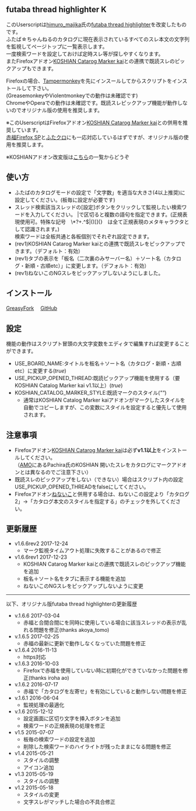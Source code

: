 ## futaba thread highlighter K
このUserscriptは[himuro\_majika](https://github.com/himuro-majika)氏の[futaba thread highlighter](https://github.com/himuro-majika/futaba_thread_highlighter)を改変したものです。  
ふたば☆ちゃんねるのカタログに現在表示されているすべてのスレ本文の文字列を監視してページトップに一覧表示します。  
一度検索ワードを設定しておけば定時スレ等が探しやすくなります。  
またFirefoxアドオン[KOSHIAN Catarog Marker kai](https://github.com/akoya-tomo/koshian_catalog_marker_kai)との連携で既読スレのピックアップもできます。

Firefoxの場合、[Tampermonkey](https://addons.mozilla.org/ja/firefox/addon/tampermonkey/)を先にインスールしてからスクリプトをインストールして下さい。  
(GreasemonkeyやViolentmonkeyでの動作は未確認です)  
ChromeやOperaでの動作は未確認です。既読スレピックアップ機能が動作しないのでオリジナル版の使用を推奨します。  

※このUserscriptはFirefoxアドオン[KOSHIAN Catarog Marker kai](https://github.com/akoya-tomo/koshian_catalog_marker_kai)との併用を推奨しています。  
[赤福Firefox SP](http://toshiakisp.github.io/akahuku-firefox-sp/)と[ふたクロ](http://futakuro.com/)にも一応対応しているはずですが、オリジナル版の使用を推奨します。

※KOSHIANアドオン改変版は[こちら](https://github.com/akoya-tomo/futaba_auto_reloader_K/wiki)の一覧からどうぞ

## 使い方
* ふたばのカタログモードの設定で「文字数」を適当な大きさ(4以上推奨)に設定してください。(板毎に設定が必要です)
* スレッド検索該当スレッドの[設定]ボタンをクリックして監視したい検索ワードを入力してください。
|で区切ると複数の語句を指定できます。(正規表現使用可。特殊な記号　\\*?+.^$|()[]{}　は全て正規表現のメタキャラクタとして認識されます。)  
検索ワードは全板共通と各板個別でそれぞれ設定できます。  
* (rev1)KOSHIAN Catarog Marker kaiとの連携で既読スレをピックアップできます。（デフォルト：有効）
* (rev1)タブの表示を「板名（二次裏のみサーバー名）＋ソート名（カタログ・新順・古順etc）」に変更します。（デフォルト：有効）
* (rev1)ねないこのNGスレをピックアップしないようにしました。

## インストール
[GreasyFork](https://greasyfork.org/ja/scripts/36639-futaba-thread-highlighter-k)　
[GitHub](https://github.com/akoya-tomo/futaba_thread_highlighter_K/raw/master/futaba_thread_highlighter.user.js)


## 設定
機能の動作はスクリプト冒頭の大文字変数をエディタで編集すれば変更することができます。  

* USE\_BOARD\_NAME:タイトルを板名＋ソート名（カタログ・新順・古順etc）に変更する\(*true*\)  
* USE\_PICKUP\_OPENED\_THREAD:既読ピックアップ機能を使用する（要KOSHIAN Catalog Marker kai v1.1以上）\(*true*\)  
* KOSHIAN\_CATALOG\_MARKER\_STYLE:既読マークのスタイル\(*""*\)  
  - 通常はKOSHIAN Catalog Marker kaiアドオンがマークしたスタイルを自動でコピーしますが、この変数にスタイルを設定すると優先して使用されます。

## 注意事項
* Firefoxアドオン[KOSHIAN Catarog Marker kai](https://github.com/akoya-tomo/koshian_catalog_marker_kai)は必ず**v1.1以上**をインストールしてください。  
（[AMO](https://addons.mozilla.org/ja/firefox/)にあるPachira氏のKOSHIAN 開いたスレをカタログにマークアドオンとは異なるのでご注意下さい）
* 既読スレのピックアップをしない（できない）場合はスクリプト内の設定USE\_PICKUP\_OPENED\_THREADをfalseにしてください。
* Firefoxアドオン[ねないこ](http://nenaiko.sakura.ne.jp/nenaiko/)と併用する場合は、ねないこの設定より「カタログ2」→「カタログ本文のスタイルを指定する」のチェックを外してください。

## 更新履歴
* v1.6.6rev2 2017-12-24
  - マーク監視タイムアウト処理に失敗することがあるので修正
* v1.6.6rev1 2017-12-23
  - KOSHIAN Catarog Marker kaiとの連携で既読スレのピックアップ機能を追加
  - 板名＋ソート名をタブに表示する機能を追加
  - ねないこのNGスレをピックアップしないように変更

***

以下、オリジナル版futaba thread highlighterの更新履歴  

* v.1.6.6 2017-03-04
  - 赤福と合間合間にを同時に使用している場合に該当スレッドの表示が乱れる問題を修正(thanks akoya_tomo)
* v.1.6.5 2017-02-25
  - 赤福の最新に更新で動作しなくなっていた問題を修正
* v.1.6.4 2016-11-13
  - https対応
* v.1.6.3 2016-10-03
  - Firefoxで赤福を使用していない時に初期化ができていなかった問題を修正(thanks iroha ao)
* v.1.6.2 2016-07-17
  - 赤福で「カタログを左寄せ」を有効にしていると動作しない問題を修正
* v.1.6.1 2016-06-04
  - 監視処理の最適化
* v.1.6 2015-12-12
  - 設定画面に区切り文字を挿入ボタンを追加
  - 検索ワードの正規表現の処理を修正
* v1.5 2015-07-07
  - 板毎の検索ワードの設定を追加
  - 削除した検索ワードのハイライトが残ったままになる問題を修正
* v1.4 2015-05-21
  - スタイルの調整
  - アイコン追加
* v1.3 2015-05-19
  - スタイルの調整
* v1.2 2015-05-18
  - スタイルの変更
  - 文字スレがマッチした場合の不具合修正
